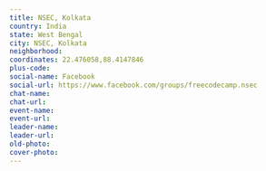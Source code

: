 ```yaml
---
title: NSEC, Kolkata
country: India
state: West Bengal
city: NSEC, Kolkata
neighborhood: 
coordinates: 22.476058,88.4147846
plus-code:
social-name: Facebook
social-url: https://www.facebook.com/groups/freecodecamp.nsec
chat-name:
chat-url:
event-name:
event-url:
leader-name:
leader-url:
old-photo: 
cover-photo:
---
```

